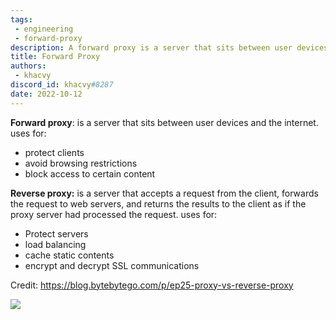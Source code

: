 ```yaml
---
tags:
 - engineering
 - forward-proxy
description: A forward proxy is a server that sits between user devices and the internet.
title: Forward Proxy
authors:
 - khacvy
discord_id: khacvy#8287
date: 2022-10-12
---
```


**Forward proxy**:  is a server that sits between user devices and the internet.
  uses for:
  - protect clients
  - avoid browsing restrictions
  - block access to certain content

**Reverse proxy:**  is a server that accepts a request from the client, forwards the request to web servers, and returns the results to the client as if the proxy server had processed the request.
 uses for:
  - Protect servers
  - load balancing
  -  cache static contents
  - encrypt and decrypt SSL communications 

Credit: https://blog.bytebytego.com/p/ep25-proxy-vs-reverse-proxy 

![](assets/202210122014---forward-proxy_pasted-image-20221012202942.webp)
